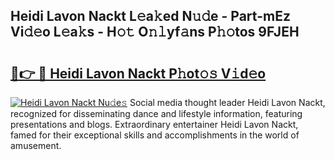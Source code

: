 ## Heidi Lavon Nackt L𝚎a𝚔ed N𝚞𝚍e - Part-mEz Vi𝚍𝚎o L𝚎a𝚔s - H𝚘𝚝 O𝚗𝚕yf𝚊ns P𝚑𝚘tos 9FJEH

# <h2><a href="http://kff0nhk.oniu.top/?m=Heidi+Lavon+Nackt">🔗👉 🔴 Heidi Lavon Nackt P𝚑ot𝚘𝚜 V𝚒d𝚎o</a></h2>

[![Heidi Lavon Nackt Nu𝚍e𝚜](https://i.imgur.com/0qMVB7G.gif)](http://kff0nhk.oniu.top/?m=Heidi+Lavon+Nackt)
Social media thought leader Heidi Lavon Nackt, recognized for disseminating dance and lifestyle information, featuring presentations and blogs. Extraordinary entertainer Heidi Lavon Nackt, famed for their exceptional skills and accomplishments in the world of amusement.  
